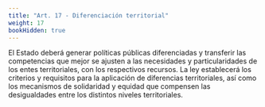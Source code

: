 ```yaml
---
title: "Art. 17 - Diferenciación territorial"
weight: 17
bookHidden: true
---
```

El Estado deberá generar políticas
públicas diferenciadas y transferir las competencias que mejor se ajusten a las necesidades
y particularidades de los entes territoriales, con los respectivos recursos. La ley establecerá
los criterios y requisitos para la aplicación de diferencias territoriales, así como los
mecanismos de solidaridad y equidad que compensen las desigualdades entre los distintos
niveles territoriales.
